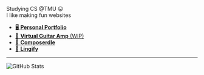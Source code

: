 Studying CS @TMU 😛 <br> 
I like making fun websites
- [🖥️ **Personal Portfolio**](https://mattp532.github.io/portfolio-2/)
- [🎸 **Virtual Guitar Amp** (WIP)](https://mattp532.github.io/virtual-guitar-amp)
- [🎵 **Composerdle**](https://github.com/mattp532/Composerdle)
- [💬 **Lingify**](https://mattp532.github.io/Lingify/)

---

![GitHub Stats](https://github-readme-stats.vercel.app/api?username=mattp532&show_icons=true&theme=radical)

<!--
**mattp532/mattp532** is a ✨ _special_ ✨ repository because its `README.md` (this file) appears on your GitHub profile.

Here are some ideas to get you started:

- 🔭 I’m currently working on ...
- 🌱 I’m currently learning ...
- 👯 I’m looking to collaborate on ...
- 🤔 I’m looking for help with ...
- 💬 Ask me about ...
- 📫 How to reach me: ...
- 😄 Pronouns: ...
- ⚡ Fun fact: ...
-->
